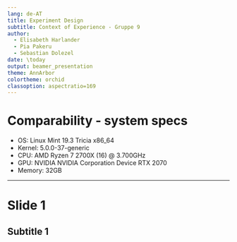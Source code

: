```yaml
---
lang: de-AT
title: Experiment Design
subtitle: Context of Experience - Gruppe 9
author:
  - Elisabeth Harlander
  - Pia Pakeru
  - Sebastian Dolezel
date: \today
output: beamer_presentation
theme: AnnArbor
colortheme: orchid
classoption: aspectratio=169
---
```


# Comparability - system specs

- OS: Linux Mint 19.3 Tricia x86_64
- Kernel: 5.0.0-37-generic
- CPU: AMD Ryzen 7 2700X (16) @ 3.700GHz
- GPU: NVIDIA NVIDIA Corporation Device RTX 2070
- Memory: 32GB

--------------------------------------------------------------------------------

# Slide 1

## Subtitle 1
